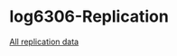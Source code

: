# log6306-Replication


[All replication data](https://sites.google.com/view/ase21-docker-refactorings)